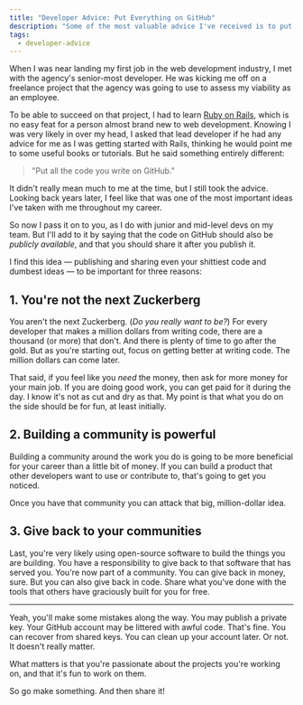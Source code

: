 ```yaml
---
title: "Developer Advice: Put Everything on GitHub"
description: "Some of the most valuable advice I've received is to put my code out their for the world to read, no matter how embarrassing it may be."
tags:
  - developer-advice
---
```


When I was near landing my first job in the web development industry, I met with the agency's senior-most developer. He was kicking me off on a freelance project that the agency was going to use to assess my viability as an employee.

To be able to succeed on that project, I had to learn [Ruby on Rails](https://rubyonrails.org/), which is no easy feat for a person almost brand new to web development. Knowing I was very likely in over my head, I asked that lead developer if he had any advice for me as I was getting started with Rails, thinking he would point me to some useful books or tutorials. But he said something entirely different:

> "Put all the code you write on GitHub."

It didn't really mean much to me at the time, but I still took the advice. Looking back years later, I feel like that was one of the most important ideas I've taken with me throughout my career.

So now I pass it on to you, as I do with junior and mid-level devs on my team. But I'll add to it by saying that the code on GitHub should also be _publicly available_, and that you should share it after you publish it.

I find this idea — publishing and sharing even your shittiest code and dumbest ideas — to be important for three reasons:

## 1. You're not the next Zuckerberg

You aren't the next Zuckerberg. (_Do you really want to be?_) For every developer that makes a million dollars from writing code, there are a thousand (or more) that don't. And there is plenty of time to go after the gold. But as you're starting out, focus on getting better at writing code. The million dollars can come later.

That said, if you feel like you _need_ the money, then ask for more money for your main job. If you are doing good work, you can get paid for it during the day. I know it's not as cut and dry as that. My point is that what you do on the side should be for fun, at least initially.

## 2. Building a community is powerful

Building a community around the work you do is going to be more beneficial for your career than a little bit of money. If you can build a product that other developers want to use or contribute to, that's going to get you noticed.

Once you have that community you can attack that big, million-dollar idea.

## 3. Give back to your communities

Last, you're very likely using open-source software to build the things you are building. You have a responsibility to give back to that software that has served you. You're now part of a community. You can give back in money, sure. But you can also give back in code. Share what you've done with the tools that others have graciously built for you for free.

---

Yeah, you'll make some mistakes along the way. You may publish a private key. Your GitHub account may be littered with awful code. That's fine. You can recover from shared keys. You can clean up your account later. Or not. It doesn't really matter.

What matters is that you're passionate about the projects you're working on, and that it's fun to work on them.

So go make something. And then share it!
